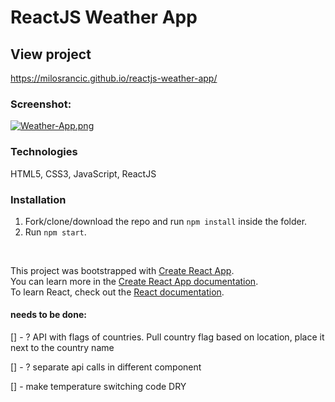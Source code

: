 # ReactJS Weather App

## View project

https://milosrancic.github.io/reactjs-weather-app/

### Screenshot:

[![Weather-App.png](https://i.postimg.cc/cJNtkRbZ/Weather-App.png)](https://postimg.cc/FYDK7Lvn)

### Technologies

HTML5, CSS3, JavaScript, ReactJS

### Installation

1. Fork/clone/download the repo and run `npm install` inside the folder.
2. Run `npm start`.

<br>

This project was bootstrapped with [Create React App](https://github.com/facebook/create-react-app). <br>
You can learn more in the [Create React App documentation](https://facebook.github.io/create-react-app/docs/getting-started). <br>
To learn React, check out the [React documentation](https://reactjs.org/).

#### needs to be done:

[] - ? API with flags of countries. Pull country flag based on location, place it next to the country name

[] - ? separate api calls in different component

[] - make temperature switching code DRY
